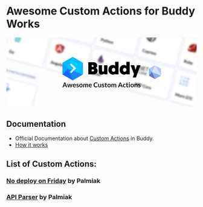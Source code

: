 # Awesome Custom Actions for Buddy Works

![](aca-cover.png)

## Documentation

* Official Documentation about [Custom Actions](https://buddy.works/docs/pipelines/custom-actions) in Buddy.
* [How it works](https://buddy.works/blog/introducing-custom-actions)

## List of Custom Actions:

### [No deploy on Friday](https://github.com/palmiak/custom-actions-article/tree/master/.buddy/actions/no_deploys_on_friday) by Palmiak

### [API Parser](https://github.com/palmiak/custom-actions-article/tree/master/.buddy/actions/api_testing) by Palmiak
